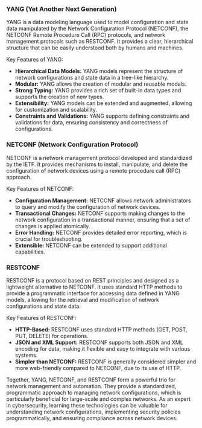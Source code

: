 
### YANG (Yet Another Next Generation)

YANG is a data modeling language used to model configuration and state data manipulated by the Network Configuration Protocol (NETCONF), the NETCONF Remote Procedure Call (RPC) protocols, and network management protocols such as RESTCONF. It provides a clear, hierarchical structure that can be easily understood both by humans and machines.

Key Features of YANG:

- **Hierarchical Data Models:** YANG models represent the structure of network configurations and state data in a tree-like hierarchy.
- **Modular:** YANG allows the creation of modular and reusable models.
- **Strong Typing:** YANG provides a rich set of built-in data types and supports the creation of new types.
- **Extensibility:** YANG models can be extended and augmented, allowing for customization and scalability.
- **Constraints and Validations:** YANG supports defining constraints and validations for data, ensuring consistency and correctness of configurations.

### NETCONF (Network Configuration Protocol)

NETCONF is a network management protocol developed and standardized by the IETF. It provides mechanisms to install, manipulate, and delete the configuration of network devices using a remote procedure call (RPC) approach.

Key Features of NETCONF:

- **Configuration Management:** NETCONF allows network administrators to query and modify the configuration of network devices.
- **Transactional Changes:** NETCONF supports making changes to the network configuration in a transactional manner, ensuring that a set of changes is applied atomically.
- **Error Handling:** NETCONF provides detailed error reporting, which is crucial for troubleshooting.
- **Extensible:** NETCONF can be extended to support additional capabilities.

### RESTCONF

RESTCONF is a protocol based on REST principles and designed as a lightweight alternative to NETCONF. It uses standard HTTP methods to provide a programmatic interface for accessing data defined in YANG models, allowing for the retrieval and modification of network configurations and state data.

Key Features of RESTCONF:

- **HTTP-Based:** RESTCONF uses standard HTTP methods (GET, POST, PUT, DELETE) for operations.
- **JSON and XML Support:** RESTCONF supports both JSON and XML encoding for data, making it flexible and easy to integrate with various systems.
- **Simpler than NETCONF:** RESTCONF is generally considered simpler and more web-friendly compared to NETCONF, due to its use of HTTP.

Together, YANG, NETCONF, and RESTCONF form a powerful trio for network management and automation. They provide a standardized, programmatic approach to managing network configurations, which is particularly beneficial for large-scale and complex networks. As an expert in cybersecurity, learning these technologies can be valuable for understanding network configurations, implementing security policies programmatically, and ensuring compliance across network devices.
